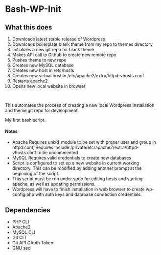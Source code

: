 # Bash-WP-Init

## What this does
1. Downloads latest stable release of Wordpress
2. Downloads boilerplate blank theme from my repo to themes directory
3. Initializes a new git repo for blank theme
4. Makes API call to Github to create new remote repo
5. Pushes theme to new repo
6. Creates new MySQL database
7. Creates new host in /etc/hosts
8. Creates new virtual host in /etc/apache2/extra/httpd-vhosts.conf
9. Restarts apache2
10. Opens new local website in browser
</br>
<p>This automates the process of creating a new local Wordpress Installation and theme git repo for development.</p>
<p>My first bash script.</p>

#### Notes
<p>
	<ul>
		<li>
			Apache Requires unixd_module to be set with proper user and group in httpd.conf, Requires Include /private/etc/apache2/extra/httpd-vhosts.conf to be uncommented
			</li>
		</li>
		<li>
			MySQL Requires valid credentials to create new databases
		</li>
		<li>
			Script is configured to set up a new website in current working directory. This can be modified by adding another prompt at the beginning of the script.
		</li>
		<li>
			 This script must be run under sudo for editing hosts and starting apache, as well as updating permissions.
		</li>
		<li>
			Wordpress will have to finish installation in web browser to create wp-config.php with auth keys and database connection credentials.
		</li>
	</ul>

</p>


## Dependencies

<ul>
	<li>PHP CLI</li>
	<li>Apache2</li>
	<li>MySQL CLI</li>
	<li>Git CLI</li>
	<li>Git API OAuth Token</li>
	<li>GNU sed</li>
</ul>

